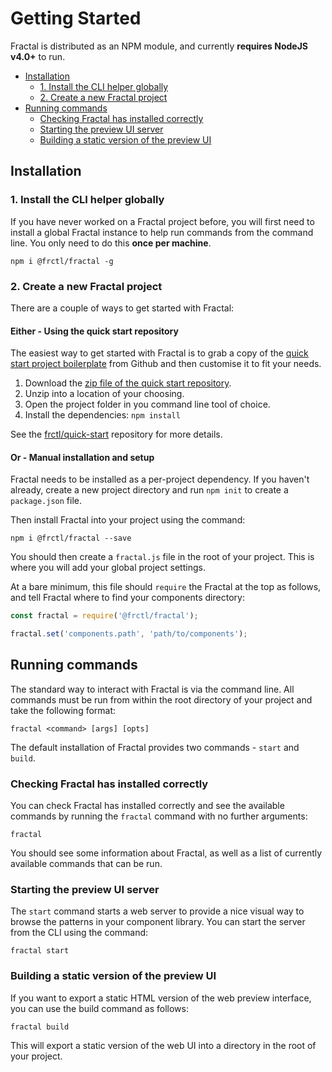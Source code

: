 # Getting Started

Fractal is distributed as an NPM module, and currently **requires NodeJS v4.0+** to run.

<!-- START doctoc generated TOC please keep comment here to allow auto update -->
<!-- DON'T EDIT THIS SECTION, INSTEAD RE-RUN doctoc TO UPDATE -->


- [Installation](#installation)
  - [1. Install the CLI helper globally](#1-install-the-cli-helper-globally)
  - [2. Create a new Fractal project](#2-create-a-new-fractal-project)
- [Running commands](#running-commands)
  - [Checking Fractal has installed correctly](#checking-fractal-has-installed-correctly)
  - [Starting the preview UI server](#starting-the-preview-ui-server)
  - [Building a static version of the preview UI](#building-a-static-version-of-the-preview-ui)

<!-- END doctoc generated TOC please keep comment here to allow auto update -->

## Installation

### 1. Install the CLI helper globally

If you have never worked on a Fractal project before, you will first need to install a global Fractal instance to help run commands from the command line. You only need to do this **once per machine**.

```shell
npm i @frctl/fractal -g
```

### 2. Create a new Fractal project

There are a couple of ways to get started with Fractal:

#### Either - Using the quick start repository

The easiest way to get started with Fractal is to grab a copy of the [quick start project boilerplate](https://github.com/frctl/quick-start) from Github and then customise it to fit your needs.

1. Download the [zip file of the quick start repository](https://github.com/frctl/skeleton/archive/master.zip).
2. Unzip into a location of your choosing.
3. Open the project folder in you command line tool of choice.
4. Install the dependencies: `npm install`

See the [frctl/quick-start](https://github.com/frctl/quick-start) repository for more details.

#### Or - Manual installation and setup

Fractal needs to be installed as a per-project dependency. If you haven't already, create a new project directory and run `npm init` to create a `package.json` file.

Then install Fractal into your project using the command:

```
npm i @frctl/fractal --save
```

You should then create a `fractal.js` file in the root of your project. This is where you will add your global project settings.

At a bare minimum, this file should `require` the Fractal at the top as follows, and tell Fractal where to find your components directory:

```js
const fractal = require('@frctl/fractal');

fractal.set('components.path', 'path/to/components');
```

## Running commands

The standard way to interact with Fractal is via the command line. All commands must be run from within the root directory of your project and take the following format:

```shell
fractal <command> [args] [opts]
```
The default installation of Fractal provides two commands - `start` and `build`.

### Checking Fractal has installed correctly

You can check Fractal has installed correctly and see the available commands by running the `fractal` command with no further arguments:

```shell
fractal
```

You should see some information about Fractal, as well as a list of currently available commands that can be run.

### Starting the preview UI server

The `start` command starts a web server to provide a nice visual way to browse the patterns in your component library. You can start the server from the CLI using the command:

```shell
fractal start
```

### Building a static version of the preview UI

If you want to export a static HTML version of the web preview interface, you can use the build command as follows:

```shell
fractal build
```

This will export a static version of the web UI into a directory in the root of your project.
